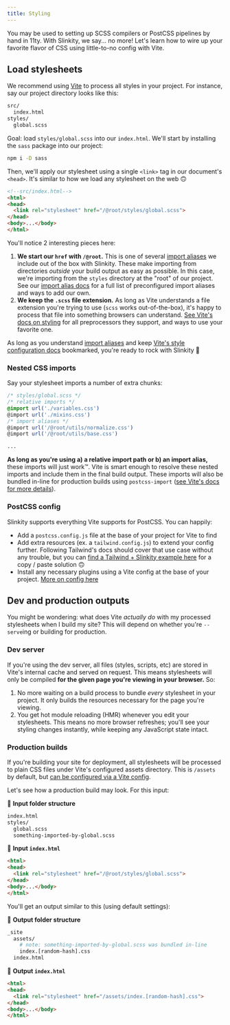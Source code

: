 ```yaml
---
title: Styling
---
```


You may be used to setting up SCSS compilers or PostCSS pipelines by hand in 11ty. With Slinkity, we say... no more! Let's learn how to wire up your favorite flavor of CSS using little-to-no config with Vite.

## Load stylesheets

We recommend using [Vite](https://vitejs.dev/) to process all styles in your project. For instance, say our project directory looks like this:

```bash
src/
  index.html
styles/
  global.scss
```

Goal: load `styles/global.scss` into our `index.html`. We'll start by installing the `sass` package into our project:

```bash
npm i -D sass
```

Then, we'll apply our stylesheet using a single `<link>` tag in our document's `<head>`. It's similar to how we load any stylesheet on the web 🙃

```html
<!--src/index.html-->
<html>
<head>
  <link rel="stylesheet" href="/@root/styles/global.scss">
</head>
<body>...</body>
</html>
```

You'll notice 2 interesting pieces here:

1. **We start our `href` with `/@root`.** This is one of several [import aliases](/docs/import-aliases) we include out of the box with Slinkity. These make importing from directories _outside_ your build output as easy as possible. In this case, we're importing from the `styles` directory at the "root" of our project. See our [import alias docs](/docs/import-aliases) for a full list of preconfigured import aliases and ways to add our own.
2. **We keep the `.scss` file extension.** As long as Vite understands a file extension you're trying to use (`scss` works out-of-the-box), it's happy to process that file into something browsers can understand. [See Vite's docs on styling](https://vitejs.dev/guide/features.html#css) for all preprocessors they support, and ways to use your favorite one.

As long as you understand [import aliases](/docs/import-aliases) and keep [Vite's style configuration docs](https://vitejs.dev/guide/features.html#css) bookmarked, you're ready to rock with Slinkity 🎸

### Nested CSS imports

Say your stylesheet imports a number of extra chunks:

```css
/* styles/global.scss */
/* relative imports */
@import url('./variables.css')
@import url('./mixins.css')
/* import aliases */
@import url('/@root/utils/normalize.css')
@import url('/@root/utils/base.css')

...
```

**As long as you're using a) a relative import path or b) an import alias,** these imports will just work™️. Vite is smart enough to resolve these nested imports and include them in the final build output. These imports will also be bundled in-line for production builds using `postcss-import` ([see Vite's docs for more details](https://vitejs.dev/guide/features.html#import-inlining-and-rebasing)).

### PostCSS config

Slinkity supports everything Vite supports for PostCSS. You can happily:
- Add a `postcss.config.js` file at the base of your project for Vite to find
- Add extra resources (ex. a `tailwind.config.js`) to extend your config further. Following Tailwind's docs should cover that use case without any trouble, but you can [find a Tailwind + Slinkity example here](https://github.com/holben888/spookity) for a copy / paste solution 🙃
- Install any necessary plugins using a Vite config at the base of your project. [More on config here](/docs/config/#vite's-vite.config.js)

## Dev and production outputs

You might be wondering: what does Vite _actually do_ with my processed stylesheets when I build my site? This will depend on whether you're `--serve`ing or building for production.

### Dev server

If you're using the dev server, all files (styles, scripts, etc) are stored in Vite's internal cache and served on request. This means stylesheets will only be compiled **for the given page you're viewing in your browser.** So:
1. No more waiting on a build process to bundle _every_ stylesheet in your project. It only builds the resources necessary for the page you're viewing.
2. You get hot module reloading (HMR) whenever you edit your stylesheets. This means no more browser refreshes; you'll see your styling changes instantly, while keeping any JavaScript state intact.

### Production builds

If you're building your site for deployment, all stylesheets will be processed to plain CSS files under Vite's configured assets directory. This is `/assets` by default, but [can be configured via a Vite config](/docs/config/#vite's-vite.config.js).

Let's see how a production build may look. For this input:

📂 **Input folder structure**

```bash
index.html
styles/
  global.scss
  something-imported-by-global.scss
```

📄 **Input `index.html`**

```html
<html>
<head>
  <link rel="stylesheet" href="/@root/styles/global.scss">
</head>
<body>...</body>
</html>
```

You'll get an output similar to this (using default settings):

📂 **Output folder structure**

```bash
_site
  assets/
    # note: something-imported-by-global.scss was bundled in-line
    index.[random-hash].css
  index.html
```

📄 **Output `index.html`**

```html
<html>
<head>
  <link rel="stylesheet" href="/assets/index.[random-hash].css">
</head>
<body>...</body>
</html>
```
